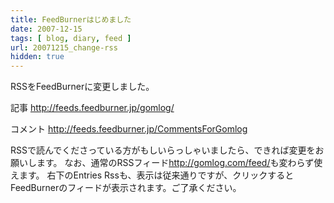 ```yaml
---
title: FeedBurnerはじめました
date: 2007-12-15
tags: [ blog, diary, feed ]
url: 20071215_change-rss
hidden: true
---
```

RSSをFeedBurnerに変更しました。

記事
<a href="http://feeds.feedburner.jp/gomlog/">http://feeds.feedburner.jp/gomlog/</a>

コメント
<a href="http://feeds.feedburner.jp/CommentsForGomlog">http://feeds.feedburner.jp/CommentsForGomlog</a>

RSSで読んでくださっている方がもしいらっしゃいましたら、できれば変更をお願いします。
なお、通常のRSSフィード<a href="http://gomlog.com/feed/">http://gomlog.com/feed/</a>も変わらず使えます。
右下のEntries Rssも、表示は従来通りですが、クリックするとFeedBurnerのフィードが表示されます。ご了承ください。
